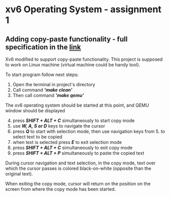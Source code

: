 # xv6 Operating System - assignment 1
## Adding copy-paste functionality - full specification in the [link](https://drive.google.com/drive/u/2/folders/1JUCaBy4ctjTKPeo5Uaq3t7NCrKcvzL-b)

Xv6 modified to support copy-paste functionality. This project is supposed to work on Linux machine (virtual machine could be handy tool).

To start program follow next steps:

1. Open the terminal in project's directory
2. Call command ***'make clean'***
3. Then call command ***'make qemu'***

The xv6 operating system should be started at this point, and QEMU window should be displayed

4. press ***SHIFT + ALT + C*** simultaneously to start copy mode
5. use ***W, A, S or D*** keys to navigate the cursor
6. press ***Q*** to start with selection mode, then use navigation keys from 5. to select text to be copied
7. when text is selected press ***E*** to exit selection mode
8. press ***SHIFT + ALT + C*** simultaneously to exit copy mode
9. press ***SHIFT + ALT + P*** simultaneously to paste the copied text

During cursor navigation and text selection, in the copy mode, text over which the cursor passes is colored black-on-white (opposite than the original text).

When exiting the copy mode, cursor will return on the position on the screen from where the copy mode has been started.